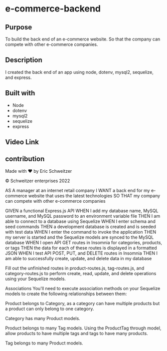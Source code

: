 # e-commerce-backend

## Purpose

To build the back end of an e-commerce website. So that the company can compete with other e-commerce companies. 

## Description

I created the back end of an app using node, dotenv, mysql2, sequelize, and express.



## Built with
* Node
* dotenv
* mysql2
* sequelize
* express




## Video Link


## contribution
Made with ❤️ by Eric Schweitzer

&copy; Schweitzer enterprises 2022


AS A manager at an internet retail company
I WANT a back end for my e-commerce website that uses the latest technologies
SO THAT my company can compete with other e-commerce companies

GIVEN a functional Express.js API
WHEN I add my database name, MySQL username, and MySQL password to an environment variable file
THEN I am able to connect to a database using Sequelize
WHEN I enter schema and seed commands
THEN a development database is created and is seeded with test data
WHEN I enter the command to invoke the application
THEN my server is started and the Sequelize models are synced to the MySQL database
WHEN I open API GET routes in Insomnia for categories, products, or tags
THEN the data for each of these routes is displayed in a formatted JSON
WHEN I test API POST, PUT, and DELETE routes in Insomnia
THEN I am able to successfully create, update, and delete data in my database



Fill out the unfinished routes in product-routes.js, tag-routes.js, and category-routes.js to perform create, read, update, and delete operations using your Sequelize models.




Associations
You'll need to execute association methods on your Sequelize models to create the following relationships between them:

Product belongs to Category, as a category can have multiple products but a product can only belong to one category.

Category has many Product models.

Product belongs to many Tag models. Using the ProductTag through model, allow products to have multiple tags and tags to have many products.

Tag belongs to many Product models.
